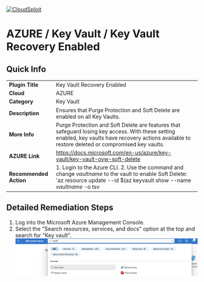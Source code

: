 [![CloudSploit](https://cloudsploit.com/img/logo-new-big-text-100.png "CloudSploit")](https://cloudsploit.com)

# AZURE / Key Vault / Key Vault Recovery Enabled

## Quick Info

| | |
|-|-|
| **Plugin Title** | Key Vault Recovery Enabled |
| **Cloud** | AZURE |
| **Category** | Key Vault |
| **Description** | Ensures that Purge Protection and Soft Delete are enabled on all Key Vaults. |
| **More Info** | Purge Protection and Soft Delete are features that safeguard losing key access. With these setting enabled, key vaults have recovery actions available to restore deleted or compromised key vaults. |
| **AZURE Link** | https://docs.microsoft.com/en-us/azure/key-vault/key-vault-ovw-soft-delete |
| **Recommended Action** | 1. Login to the Azure CLI. 2. Use the command and change *vaultname* to the vault to enable Soft Delete: 'az resource update --id $(az keyvault show --name *vaultname* -o tsv | awk '{print $1}') --set properties.enableSoftDelete=true'. 3. Use the command and change *vaultname* to the vault to enable Surge Protection: 'az resource update --id $(az keyvault show --name *vaultname* -o tsv | awk '{print $1}') --set properties.enablePurgeProtection=true' |

## Detailed Remediation Steps
1. Log into the Microsoft Azure Management Console.
2. Select the "Search resources, services, and docs" option at the top and search for "Key vault". </br> <img src="/resources/azure/keyvault/key-vault-recovery-enabled/step2.png"/>
